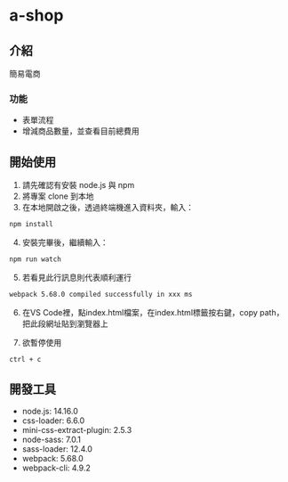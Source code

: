 # a-shop

## 介紹

簡易電商

### 功能

- 表單流程
- 增減商品數量，並查看目前總費用

## 開始使用

1. 請先確認有安裝 node.js 與 npm
2. 將專案 clone 到本地
3. 在本地開啟之後，透過終端機進入資料夾，輸入：

  ```bash
  npm install
  ```

4. 安裝完畢後，繼續輸入：

  ```bash
  npm run watch
  ```
  
5. 若看見此行訊息則代表順利運行
  ```bash
  webpack 5.68.0 compiled successfully in xxx ms
  ```

6. 在VS Code裡，點index.html檔案，在index.html標籤按右鍵，copy path，把此段網址貼到瀏覽器上


7. 欲暫停使用

  ```bash
  ctrl + c
  ```

## 開發工具
- node.js: 14.16.0
- css-loader: 6.6.0
- mini-css-extract-plugin: 2.5.3
- node-sass: 7.0.1
- sass-loader: 12.4.0
- webpack: 5.68.0
- webpack-cli: 4.9.2

